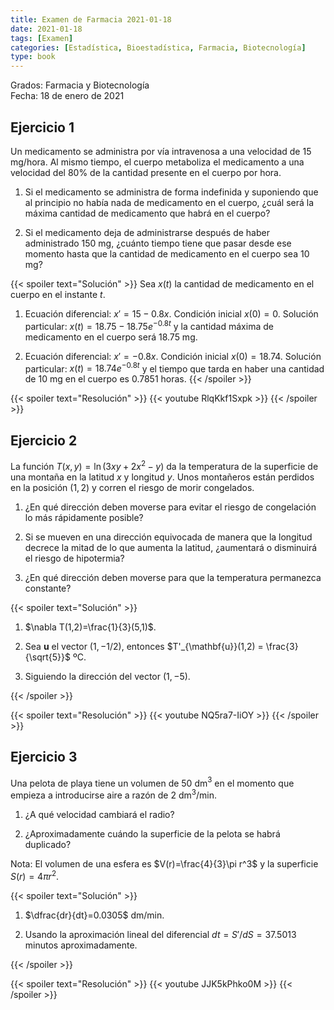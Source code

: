 ```yaml
---
title: Examen de Farmacia 2021-01-18
date: 2021-01-18
tags: [Examen]
categories: [Estadística, Bioestadística, Farmacia, Biotecnología]
type: book
---
```


Grados: Farmacia y Biotecnología  
Fecha: 18 de enero de 2021

## Ejercicio 1

Un medicamento se administra por vía intravenosa a una velocidad de 15 mg/hora. Al mismo tiempo, el cuerpo metaboliza el medicamento a una velocidad del 80% de la cantidad presente en el cuerpo por hora.

1. Si el medicamento se administra de forma indefinida y suponiendo que al principio no había nada de medicamento en el cuerpo, ¿cuál será la máxima cantidad de medicamento que habrá en el
cuerpo?

2. Si el medicamento deja de administrarse después de haber administrado 150 mg, ¿cuánto tiempo tiene que pasar desde ese momento hasta que la cantidad de medicamento en el cuerpo sea 10
mg?

{{< spoiler text="Solución" >}}
Sea $x(t)$ la cantidad de medicamento en el cuerpo en el instante $t$.

1. Ecuación diferencial: $x'=15-0.8x$. Condición inicial $x(0)=0$. Solución particular: $x(t)=18.75-18.75e^{-0.8t}$ y la cantidad máxima de medicamento en el cuerpo será 18.75 mg.

2. Ecuación diferencial: $x'=-0.8x$. Condición inicial $x(0)=18.74$. Solución particular: $x(t)=18.74e^{-0.8t}$ y el tiempo que tarda en haber una cantidad de 10 mg en el cuerpo es $0.7851$ horas.
{{< /spoiler >}}

{{< spoiler text="Resolución" >}}
{{< youtube RlqKkf1Sxpk >}}
{{< /spoiler >}}

## Ejercicio 2

La función $T(x,y)=\ln(3xy+2x^2-y)$ da la temperatura de la superficie de una montaña en la latitud $x$ y longitud $y$. Unos montañeros están perdidos en la posición $(1,2)$ y corren el riesgo de morir congelados.

1. ¿En qué dirección deben moverse para evitar el riesgo de congelación lo más rápidamente posible?

2. Si se mueven en una dirección equivocada de manera que la longitud decrece la mitad de lo que aumenta la latitud, ¿aumentará o disminuirá el riesgo de hipotermia?

3. ¿En qué dirección deben moverse para que la temperatura permanezca constante?

{{< spoiler text="Solución" >}}

1. $\nabla T(1,2)=\frac{1}{3}(5,1)$.

2. Sea $\mathbf{u}$ el vector $(1,-1/2)$, entonces $T'_{\mathbf{u}}(1,2) = \frac{3}{\sqrt{5}}$ ºC.

3. Siguiendo la dirección del vector $(1,-5)$.

{{< /spoiler >}}

{{< spoiler text="Resolución" >}}
{{< youtube NQ5ra7-IiOY >}}
{{< /spoiler >}}

## Ejercicio 3

Una pelota de playa tiene un volumen de 50 dm$^3$ en el momento que empieza a introducirse aire a razón de 2 dm$^3$/min.

1. ¿A qué velocidad cambiará el radio?

2. ¿Aproximadamente cuándo la superficie de la pelota se habrá duplicado?

Nota: El volumen de una esfera es $V(r)=\frac{4}{3}\pi r^3$ y la superficie $S(r)=4\pi r^2$.

{{< spoiler text="Solución" >}}

1. $\dfrac{dr}{dt}=0.0305$ dm/min.

2. Usando la aproximación lineal del diferencial $dt = S'/dS=37.5013$ minutos aproximadamente.

{{< /spoiler >}}

{{< spoiler text="Resolución" >}}
{{< youtube JJK5kPhko0M >}}
{{< /spoiler >}}
